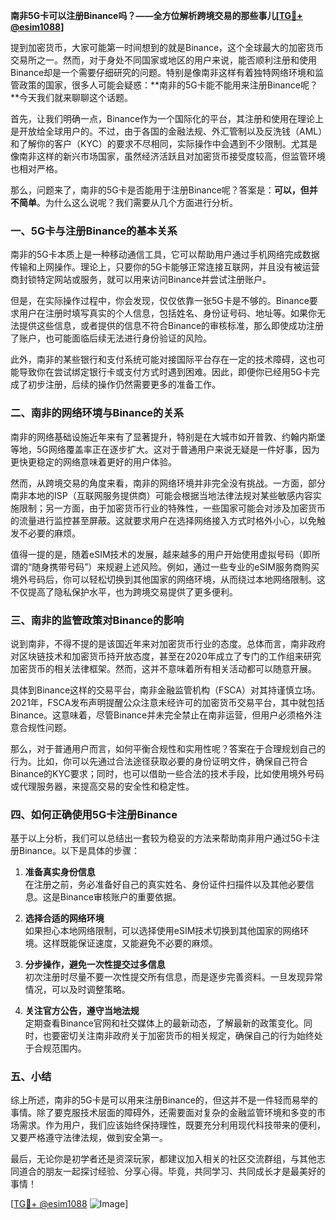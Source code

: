 **南非5G卡可以注册Binance吗？——全方位解析跨境交易的那些事儿[[TG💪+ @esim1088](https://t.me/s/esim1088)]**

提到加密货币，大家可能第一时间想到的就是Binance，这个全球最大的加密货币交易所之一。然而，对于身处不同国家或地区的用户来说，能否顺利注册和使用Binance却是一个需要仔细研究的问题。特别是像南非这样有着独特网络环境和监管政策的国家，很多人可能会疑惑：**南非的5G卡能不能用来注册Binance呢？**今天我们就来聊聊这个话题。

首先，让我们明确一点，Binance作为一个国际化的平台，其注册和使用在理论上是开放给全球用户的。不过，由于各国的金融法规、外汇管制以及反洗钱（AML）和了解你的客户（KYC）的要求不尽相同，实际操作中会遇到不少限制。尤其是像南非这样的新兴市场国家，虽然经济活跃且对加密货币接受度较高，但监管环境也相对严格。

那么，问题来了，南非的5G卡是否能用于注册Binance呢？答案是：**可以，但并不简单**。为什么这么说呢？我们需要从几个方面进行分析。

### **一、5G卡与注册Binance的基本关系**

南非的5G卡本质上是一种移动通信工具，它可以帮助用户通过手机网络完成数据传输和上网操作。理论上，只要你的5G卡能够正常连接互联网，并且没有被运营商封锁特定网站或服务，就可以用来访问Binance并尝试注册账户。

但是，在实际操作过程中，你会发现，仅仅依靠一张5G卡是不够的。Binance要求用户在注册时填写真实的个人信息，包括姓名、身份证号码、地址等。如果你无法提供这些信息，或者提供的信息不符合Binance的审核标准，那么即使成功注册了账户，也可能面临后续无法进行身份验证的风险。

此外，南非的某些银行和支付系统可能对接国际平台存在一定的技术障碍，这也可能导致你在尝试绑定银行卡或支付方式时遇到困难。因此，即便你已经用5G卡完成了初步注册，后续的操作仍然需要更多的准备工作。

### **二、南非的网络环境与Binance的关系**

南非的网络基础设施近年来有了显著提升，特别是在大城市如开普敦、约翰内斯堡等地，5G网络覆盖率正在逐步扩大。这对于普通用户来说无疑是一件好事，因为更快更稳定的网络意味着更好的用户体验。

然而，从跨境交易的角度来看，南非的网络环境并非完全没有挑战。一方面，部分南非本地的ISP（互联网服务提供商）可能会根据当地法律法规对某些敏感内容实施限制；另一方面，由于加密货币行业的特殊性，一些国家可能会对涉及加密货币的流量进行监控甚至屏蔽。这就要求用户在选择网络接入方式时格外小心，以免触发不必要的麻烦。

值得一提的是，随着eSIM技术的发展，越来越多的用户开始使用虚拟号码（即所谓的“随身携带号码”）来规避上述风险。例如，通过一些专业的eSIM服务商购买境外号码后，你可以轻松切换到其他国家的网络环境，从而绕过本地网络限制。这不仅提高了隐私保护水平，也为跨境交易提供了更多便利。

### **三、南非的监管政策对Binance的影响**

说到南非，不得不提的是该国近年来对加密货币行业的态度。总体而言，南非政府对区块链技术和加密货币持开放态度，甚至在2020年成立了专门的工作组来研究加密货币的相关法律框架。然而，这并不意味着所有相关活动都可以随意开展。

具体到Binance这样的交易平台，南非金融监管机构（FSCA）对其持谨慎立场。2021年，FSCA发布声明提醒公众注意未经许可的加密货币交易平台，其中就包括Binance。这意味着，尽管Binance并未完全禁止在南非运营，但用户必须格外注意合规性问题。

那么，对于普通用户而言，如何平衡合规性和实用性呢？答案在于合理规划自己的行为。比如，你可以先通过合法途径获取必要的身份证明文件，确保自己符合Binance的KYC要求；同时，也可以借助一些合法的技术手段，比如使用境外号码或代理服务器，来提高交易的安全性和稳定性。

### **四、如何正确使用5G卡注册Binance**

基于以上分析，我们可以总结出一套较为稳妥的方法来帮助南非用户通过5G卡注册Binance。以下是具体的步骤：

1. **准备真实身份信息**  
   在注册之前，务必准备好自己的真实姓名、身份证件扫描件以及其他必要信息。这是Binance审核账户的重要依据。

2. **选择合适的网络环境**  
   如果担心本地网络限制，可以选择使用eSIM技术切换到其他国家的网络环境。这样既能保证速度，又能避免不必要的麻烦。

3. **分步操作，避免一次性提交过多信息**  
   初次注册时尽量不要一次性提交所有信息，而是逐步完善资料。一旦发现异常情况，可以及时调整策略。

4. **关注官方公告，遵守当地法规**  
   定期查看Binance官网和社交媒体上的最新动态，了解最新的政策变化。同时，也要密切关注南非政府关于加密货币的相关规定，确保自己的行为始终处于合规范围内。

### **五、小结**

综上所述，南非的5G卡是可以用来注册Binance的，但这并不是一件轻而易举的事情。除了要克服技术层面的障碍外，还需要面对复杂的金融监管环境和多变的市场需求。作为用户，我们应该始终保持理性，既要充分利用现代科技带来的便利，又要严格遵守法律法规，做到安全第一。

最后，无论你是初学者还是资深玩家，都建议加入相关的社区交流群组，与其他志同道合的朋友一起探讨经验、分享心得。毕竟，共同学习、共同成长才是最美好的事情！

[[TG💪+ @esim1088](https://t.me/s/esim1088) ![Image](https://i.postimg.cc/4NQfJmqS/Snipaste-2025-05-13-00-14-12.png)]